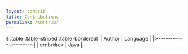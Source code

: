 ```yaml
---
layout: contrib
title: Contributions
permalink: /contrib/
---
```


{:.table .table-striped .table-bordered}
|    Author    | Language |
|:------------:|:--------:|
|  crnbrdrck   |   Java   |
